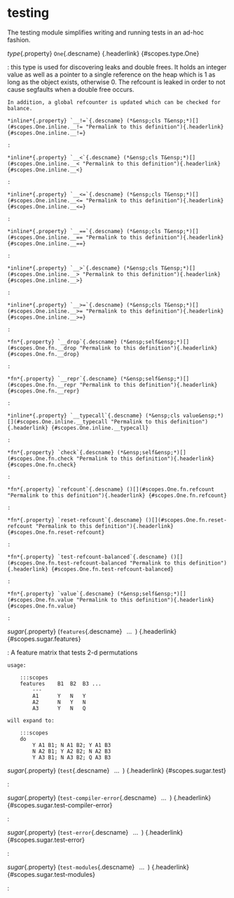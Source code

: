 <style type="text/css" rel="stylesheet">body { counter-reset: chapter 19; }</style>

testing
=======

The testing module simplifies writing and running tests in an ad-hoc
fashion.

*type*{.property} `One`{.descname} [](#scopes.type.One "Permalink to this definition"){.headerlink} {#scopes.type.One}

:   this type is used for discovering leaks and double frees. It holds an integer
    value as well as a pointer to a single reference on the heap which is 1 as
    long as the object exists, otherwise 0. The refcount is leaked in
    order to not cause segfaults when a double free occurs.
    
    In addition, a global refcounter is updated which can be checked for balance.

    *inline*{.property} `__!=`{.descname} (*&ensp;cls T&ensp;*)[](#scopes.One.inline.__!= "Permalink to this definition"){.headerlink} {#scopes.One.inline.__!=}

    :   

    *inline*{.property} `__<`{.descname} (*&ensp;cls T&ensp;*)[](#scopes.One.inline.__< "Permalink to this definition"){.headerlink} {#scopes.One.inline.__<}

    :   

    *inline*{.property} `__<=`{.descname} (*&ensp;cls T&ensp;*)[](#scopes.One.inline.__<= "Permalink to this definition"){.headerlink} {#scopes.One.inline.__<=}

    :   

    *inline*{.property} `__==`{.descname} (*&ensp;cls T&ensp;*)[](#scopes.One.inline.__== "Permalink to this definition"){.headerlink} {#scopes.One.inline.__==}

    :   

    *inline*{.property} `__>`{.descname} (*&ensp;cls T&ensp;*)[](#scopes.One.inline.__> "Permalink to this definition"){.headerlink} {#scopes.One.inline.__>}

    :   

    *inline*{.property} `__>=`{.descname} (*&ensp;cls T&ensp;*)[](#scopes.One.inline.__>= "Permalink to this definition"){.headerlink} {#scopes.One.inline.__>=}

    :   

    *fn*{.property} `__drop`{.descname} (*&ensp;self&ensp;*)[](#scopes.One.fn.__drop "Permalink to this definition"){.headerlink} {#scopes.One.fn.__drop}

    :   

    *fn*{.property} `__repr`{.descname} (*&ensp;self&ensp;*)[](#scopes.One.fn.__repr "Permalink to this definition"){.headerlink} {#scopes.One.fn.__repr}

    :   

    *inline*{.property} `__typecall`{.descname} (*&ensp;cls value&ensp;*)[](#scopes.One.inline.__typecall "Permalink to this definition"){.headerlink} {#scopes.One.inline.__typecall}

    :   

    *fn*{.property} `check`{.descname} (*&ensp;self&ensp;*)[](#scopes.One.fn.check "Permalink to this definition"){.headerlink} {#scopes.One.fn.check}

    :   

    *fn*{.property} `refcount`{.descname} ()[](#scopes.One.fn.refcount "Permalink to this definition"){.headerlink} {#scopes.One.fn.refcount}

    :   

    *fn*{.property} `reset-refcount`{.descname} ()[](#scopes.One.fn.reset-refcount "Permalink to this definition"){.headerlink} {#scopes.One.fn.reset-refcount}

    :   

    *fn*{.property} `test-refcount-balanced`{.descname} ()[](#scopes.One.fn.test-refcount-balanced "Permalink to this definition"){.headerlink} {#scopes.One.fn.test-refcount-balanced}

    :   

    *fn*{.property} `value`{.descname} (*&ensp;self&ensp;*)[](#scopes.One.fn.value "Permalink to this definition"){.headerlink} {#scopes.One.fn.value}

    :   

*sugar*{.property} (`features`{.descname} *&ensp;...&ensp;*) [](#scopes.sugar.features "Permalink to this definition"){.headerlink} {#scopes.sugar.features}

:   A feature matrix that tests 2-d permutations
    
    usage:
    
        :::scopes
        features    B1  B2  B3 ...
            ---
            A1      Y   N   Y
            A2      N   Y   N
            A3      Y   N   Q
    
    will expand to:
    
        :::scopes
        do
            Y A1 B1; N A1 B2; Y A1 B3
            N A2 B1; Y A2 B2; N A2 B3
            Y A3 B1; N A3 B2; Q A3 B3

*sugar*{.property} (`test`{.descname} *&ensp;...&ensp;*) [](#scopes.sugar.test "Permalink to this definition"){.headerlink} {#scopes.sugar.test}

:   

*sugar*{.property} (`test-compiler-error`{.descname} *&ensp;...&ensp;*) [](#scopes.sugar.test-compiler-error "Permalink to this definition"){.headerlink} {#scopes.sugar.test-compiler-error}

:   

*sugar*{.property} (`test-error`{.descname} *&ensp;...&ensp;*) [](#scopes.sugar.test-error "Permalink to this definition"){.headerlink} {#scopes.sugar.test-error}

:   

*sugar*{.property} (`test-modules`{.descname} *&ensp;...&ensp;*) [](#scopes.sugar.test-modules "Permalink to this definition"){.headerlink} {#scopes.sugar.test-modules}

:   

